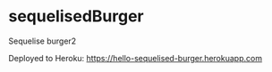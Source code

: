 # sequelisedBurger

Sequelise burger2

Deployed to Heroku: https://hello-sequelised-burger.herokuapp.com
